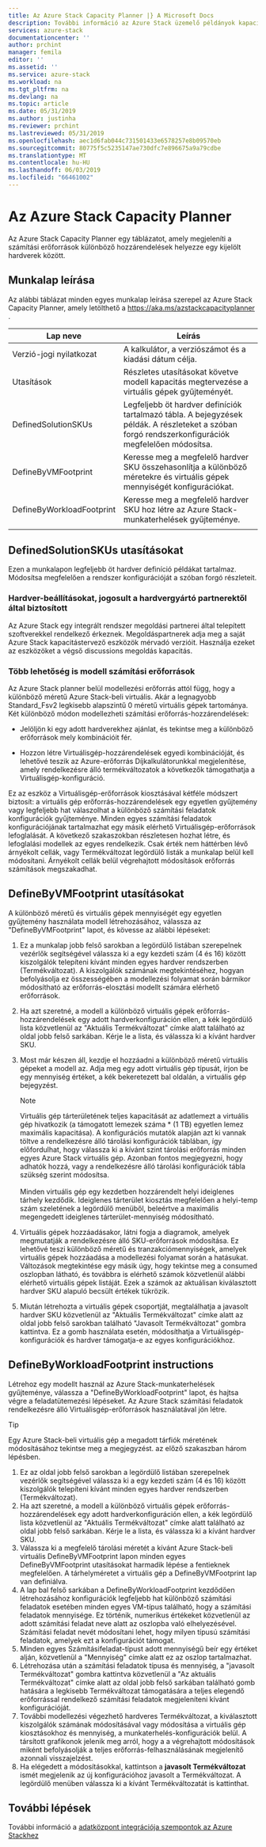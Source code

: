 ```yaml
---
title: Az Azure Stack Capacity Planner |} A Microsoft Docs
description: További információ az Azure Stack üzemelő példányok kapacitástervezése.
services: azure-stack
documentationcenter: ''
author: prchint
manager: femila
editor: ''
ms.assetid: ''
ms.service: azure-stack
ms.workload: na
ms.tgt_pltfrm: na
ms.devlang: na
ms.topic: article
ms.date: 05/31/2019
ms.author: justinha
ms.reviewer: prchint
ms.lastreviewed: 05/31/2019
ms.openlocfilehash: aec1d6fab044c731501433e6578257e8b09570eb
ms.sourcegitcommit: 80775f5c5235147ae730dfc7e896675a9a79cdbe
ms.translationtype: MT
ms.contentlocale: hu-HU
ms.lasthandoff: 06/03/2019
ms.locfileid: "66461002"
---
```

# <a name="azure-stack-capacity-planner"></a>Az Azure Stack Capacity Planner

Az Azure Stack Capacity Planner egy táblázatot, amely megjeleníti a számítási erőforrások különböző hozzárendelések helyezze egy kijelölt hardverek között. 

## <a name="worksheet-descriptions"></a>Munkalap leírása
Az alábbi táblázat minden egyes munkalap leírása szerepel az Azure Stack Capacity Planner, amely letölthető a [ https://aka.ms/azstackcapacityplanner ](https://aka.ms/azstackcapacityplanner). 

|Lap neve|Leírás|
|-----|-----|
|Verzió-jogi nyilatkozat|A kalkulátor, a verziószámot és a kiadási dátum célja.|
|Utasítások|Részletes utasításokat követve modell kapacitás megtervezése a virtuális gépek gyűjteményét.|
|DefinedSolutionSKUs|Legfeljebb öt hardver definíciók tartalmazó tábla. A bejegyzések példák. A részleteket a szóban forgó rendszerkonfigurációk megfelelően módosítsa.|
|DefineByVMFootprint|Keresse meg a megfelelő hardver SKU összehasonlítja a különböző méretekre és virtuális gépek mennyiségét konfigurációkat.|
|DefineByWorkloadFootprint|Keresse meg a megfelelő hardver SKU hoz létre az Azure Stack-munkaterhelések gyűjteménye.|
|  |  |

## <a name="definedsolutionskus-instructions"></a>DefinedSolutionSKUs utasításokat
Ezen a munkalapon legfeljebb öt hardver definíció példákat tartalmaz. Módosítsa megfelelően a rendszer konfigurációját a szóban forgó részleteit.

### <a name="hardware-selections-provided-by-authorized-hardware-partners"></a>Hardver-beállításokat, jogosult a hardvergyártó partnerektől által biztosított
Az Azure Stack egy integrált rendszer megoldási partnerei által telepített szoftverekkel rendelkező érkeznek. Megoldáspartnerek adja meg a saját Azure Stack kapacitástervező eszközök mérvadó verzióit. Használja ezeket az eszközöket a végső discussions megoldás kapacitás.

### <a name="multiple-ways-to-model-computing-resources"></a>Több lehetőség is modell számítási erőforrások
Az Azure Stack planner belül modellezési erőforrás attól függ, hogy a különböző méretű Azure Stack-beli virtuális. Akár a legnagyobb Standard_Fsv2 legkisebb alapszintű 0 méretű virtuális gépek tartománya. Két különböző módon modellezheti számítási erőforrás-hozzárendelések:

- Jelöljön ki egy adott hardverekhez ajánlat, és tekintse meg a különböző erőforrások mely kombinációit fér. 

- Hozzon létre Virtuálisgép-hozzárendelések egyedi kombinációját, és lehetővé teszik az Azure-erőforrás Díjkalkulátorunkkal megjelenítése, amely rendelkezésre álló termékváltozatok a következők támogathatja a Virtuálisgép-konfiguráció.

Ez az eszköz a Virtuálisgép-erőforrások kiosztásával kétféle módszert biztosít: a virtuális gép erőforrás-hozzárendelések egy egyetlen gyűjtemény vagy legfeljebb hat válaszolhat a különböző számítási feladatok konfigurációk gyűjteménye. Minden egyes számítási feladatok konfigurációjának tartalmazhat egy másik elérhető Virtuálisgép-erőforrások lefoglalását. A következő szakaszokban részletesen hozhat létre, és lefoglalási modellek az egyes rendelkezik. Csak érték nem háttérben lévő árnyékolt cellák, vagy Termékváltozat legördülő listák a munkalap belül kell módosítani. Árnyékolt cellák belül végrehajtott módosítások erőforrás számítások megszakadhat.


## <a name="definebyvmfootprint-instructions"></a>DefineByVMFootprint utasításokat
A különböző méretű és virtuális gépek mennyiségét egy egyetlen gyűjtemény használata modell létrehozásához, válassza az "DefineByVMFootprint" lapot, és kövesse az alábbi lépéseket:

1. Ez a munkalap jobb felső sarokban a legördülő listában szerepelnek vezérlők segítségével válassza ki a egy kezdeti szám (4 és 16) között kiszolgálók telepíteni kívánt minden egyes hardver rendszerben (Termékváltozat). A kiszolgálók számának megtekintéséhez, hogyan befolyásolja ez összességében a modellezési folyamat során bármikor módosítható az erőforrás-elosztási modellt számára elérhető erőforrások.
2. Ha azt szeretné, a modell a különböző virtuális gépek erőforrás-hozzárendelések egy adott hardverkonfiguráción ellen, a kék legördülő lista közvetlenül az "Aktuális Termékváltozat" címke alatt található az oldal jobb felső sarkában. Kérje le a lista, és válassza ki a kívánt hardver SKU.
3. Most már készen áll, kezdje el hozzáadni a különböző méretű virtuális gépeket a modell az. Adja meg egy adott virtuális gép típusát, írjon be egy mennyiség értéket, a kék bekeretezett bal oldalán, a virtuális gép bejegyzést.

   > [!NOTE]
   > Virtuális gép tárterületének teljes kapacitását az adatlemezt a virtuális gép hivatkozik (a támogatott lemezek száma * (1 TB) egyetlen lemez maximális kapacitása). A konfigurációs mutatók alapján azt ki vannak töltve a rendelkezésre álló tárolási konfigurációk táblában, így előfordulhat, hogy válassza ki a kívánt szint tárolási erőforrás minden egyes Azure Stack virtuális gép. Azonban fontos megjegyezni, hogy adhatók hozzá, vagy a rendelkezésre álló tárolási konfigurációk tábla szükség szerint módosítsa.<br><br>Minden virtuális gép egy kezdetben hozzárendelt helyi ideiglenes tárhely kezdődik. Ideiglenes tárterület kiosztás megfelelően a helyi-temp szám szeletének a legördülő menüből, beleértve a maximális megengedett ideiglenes tárterület-mennyiség módosítható.

4. Virtuális gépek hozzáadásakor, látni fogja a diagramok, amelyek megmutatják a rendelkezésre álló SKU-erőforrások módosítása. Ez lehetővé teszi különböző méretű és tranzakciómennyiségek, amelyek virtuális gépek hozzáadása a modellezési folyamat során a hatásukat. Változások megtekintése egy másik úgy, hogy tekintse meg a consumed oszlopban látható, és továbbra is elérhető számok közvetlenül alábbi elérhető virtuális gépek listáját. Ezek a számok az aktuálisan kiválasztott hardver SKU alapuló becsült értékek tükrözik.
5. Miután létrehozta a virtuális gépek csoportját, megtalálhatja a javasolt hardver SKU közvetlenül az "Aktuális Termékváltozat" címke alatt az oldal jobb felső sarokban található "Javasolt Termékváltozat" gombra kattintva. Ez a gomb használata esetén, módosíthatja a Virtuálisgép-konfigurációk és hardver támogatja-e az egyes konfigurációkhoz.


## <a name="definebyworkloadfootprint-instructions"></a>DefineByWorkloadFootprint instructions
Létrehoz egy modellt használ az Azure Stack-munkaterhelések gyűjteménye, válassza a "DefineByWorkloadFootprint" lapot, és hajtsa végre a feladatütemezési lépéseket. Az Azure Stack számítási feladatok rendelkezésre álló Virtuálisgép-erőforrások használatával jön létre.   

> [!TIP]
> Egy Azure Stack-beli virtuális gép a megadott tárfiók méretének módosításához tekintse meg a megjegyzést. az előző szakaszban három lépésben.

1. Ez az oldal jobb felső sarokban a legördülő listában szerepelnek vezérlők segítségével válassza ki a egy kezdeti szám (4 és 16) között kiszolgálók telepíteni kívánt minden egyes hardver rendszerben (Termékváltozat).
2. Ha azt szeretné, a modell a különböző virtuális gépek erőforrás-hozzárendelések egy adott hardverkonfiguráción ellen, a kék legördülő lista közvetlenül az "Aktuális Termékváltozat" címke alatt található az oldal jobb felső sarkában. Kérje le a lista, és válassza ki a kívánt hardver SKU.
3. Válassza ki a megfelelő tárolási méretét a kívánt Azure Stack-beli virtuális DefineByVMFootprint lapon minden egyes DefineByVMFootprint utasításokat harmadik lépése a fentieknek megfelelően. A tárhelyméretet a virtuális gép a DefineByVMFootprint lap van definiálva.
4. A lap bal felső sarkában a DefineByWorkloadFootprint kezdődően létrehozásához konfigurációk legfeljebb hat különböző számítási feladatok esetében minden egyes VM-típus található, hogy a számítási feladatok mennyisége. Ez történik, numerikus értékeket közvetlenül az adott számítási feladat neve alatt az oszlopba való elhelyezésével. Számítási feladat nevét módosítani lehet, hogy milyen típusú számítási feladatok, amelyek ezt a konfigurációt támogat.
5. Minden egyes Számításifeladat-típust adott mennyiségű beír egy értéket alján, közvetlenül a "Mennyiség" címke alatt ez az oszlop tartalmazhat.
6. Létrehozása után a számítási feladatok típusa és mennyiség, a "javasolt Termékváltozat" gombra kattintva közvetlenül a "Az aktuális Termékváltozat" címke alatt az oldal jobb felső sarkában található gomb hatására a legkisebb Termékváltozat támogatására a teljes elegendő erőforrással rendelkező számítási feladatok megjeleníteni kívánt konfigurációját.
7. További modellezési végezhető hardveres Termékváltozat, a kiválasztott kiszolgálók számának módosításával vagy módosítása a virtuális gép kiosztásokhoz és mennyiség, a munkaterhelés-konfigurációk belül. A társított grafikonok jelenik meg arról, hogy a a végrehajtott módosítások miként befolyásolják a teljes erőforrás-felhasználásának megjelenítő azonnali visszajelzést.
8. Ha elégedett a módosításokkal, kattintson a **javasolt Termékváltozat** ismét megjelenik az új konfigurációhoz javasolt a Termékváltozat. A legördülő menüben válassza ki a kívánt Termékváltozatát is kattinthat.

## <a name="next-steps"></a>További lépések
További információ a [adatközpont integrációja szempontok az Azure Stackhez](azure-stack-datacenter-integration.md)
